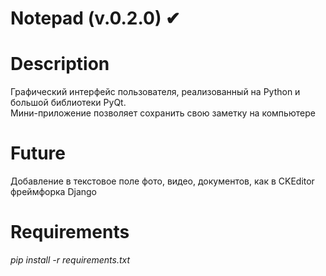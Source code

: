 # Notepad (v.0.2.0) ✔

# Description
Графический интерфейс пользователя, реализованный на Python и большой библиотеки PyQt.\
Мини-приложение позволяет сохранить свою заметку на компьютере

# Future
Добавление в текстовое поле фото, видео, документов, как в CKEditor фреймфорка Django

# Requirements
*_pip install -r requirements.txt_*
